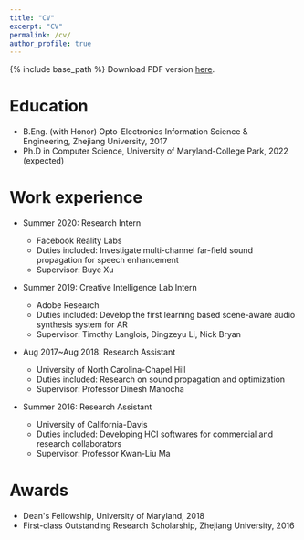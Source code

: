 ```yaml
---
title: "CV"
excerpt: "CV"
permalink: /cv/
author_profile: true
---
```


{% include base_path %}
Download PDF version [here](../files/resume.pdf).

Education
======
* B.Eng. (with Honor) Opto-Electronics Information Science & Engineering, Zhejiang University, 2017
* Ph.D in Computer Science, University of Maryland-College Park, 2022 (expected)

Work experience
======
* Summer 2020: Research Intern
  * Facebook Reality Labs
  * Duties included: Investigate multi-channel far-field sound propagation for speech enhancement
  * Supervisor: Buye Xu
  
* Summer 2019: Creative Intelligence Lab Intern
  * Adobe Research
  * Duties included: Develop the first learning based scene-aware audio synthesis system for AR
  * Supervisor: Timothy Langlois, Dingzeyu Li, Nick Bryan

* Aug 2017~Aug 2018: Research Assistant
  * University of North Carolina-Chapel Hill
  * Duties included: Research on sound propagation and optimization
  * Supervisor: Professor Dinesh Manocha

* Summer 2016: Research Assistant
  * University of California-Davis
  * Duties included: Developing HCI softwares for commercial and research collaborators
  * Supervisor: Professor Kwan-Liu Ma
 
Awards
======
* Dean's Fellowship, University of Maryland, 2018
* First-class Outstanding Research Scholarship, Zhejiang University, 2016

